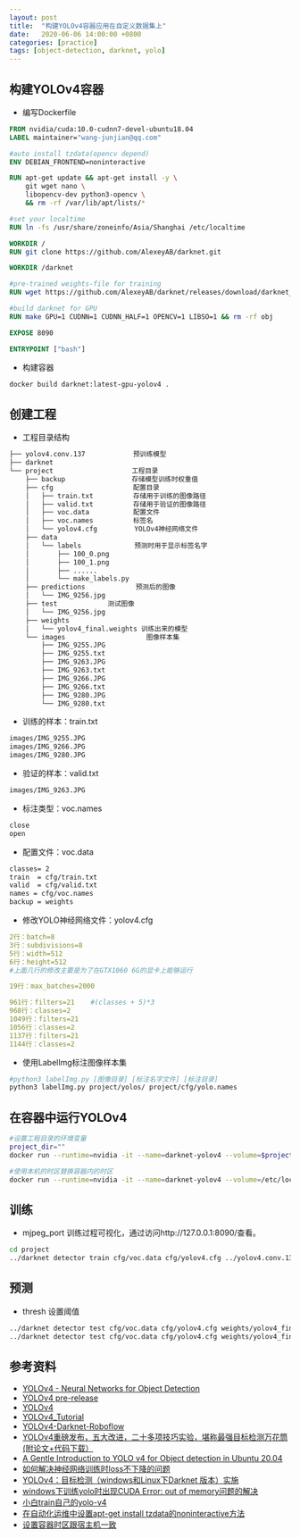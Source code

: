 ```yaml
---
layout: post
title:  "构建YOLOv4容器应用在自定义数据集上"
date:   2020-06-06 14:00:00 +0800
categories: [practice]
tags: [object-detection, darknet, yolo]
---
```


## 构建YOLOv4容器
* 编写Dockerfile

```dockerfile
FROM nvidia/cuda:10.0-cudnn7-devel-ubuntu18.04
LABEL maintainer="wang-junjian@qq.com"

#auto install tzdata(opencv depend)
ENV DEBIAN_FRONTEND=noninteractive

RUN apt-get update && apt-get install -y \
    git wget nano \
    libopencv-dev python3-opencv \
    && rm -rf /var/lib/apt/lists/*

#set your localtime
RUN ln -fs /usr/share/zoneinfo/Asia/Shanghai /etc/localtime

WORKDIR /
RUN git clone https://github.com/AlexeyAB/darknet.git

WORKDIR /darknet

#pre-trained weights-file for training
RUN wget https://github.com/AlexeyAB/darknet/releases/download/darknet_yolo_v3_optimal/yolov4.conv.137

#build darknet for GPU
RUN make GPU=1 CUDNN=1 CUDNN_HALF=1 OPENCV=1 LIBSO=1 && rm -rf obj

EXPOSE 8090

ENTRYPOINT ["bash"]
```

* 构建容器
```bash
docker build darknet:latest-gpu-yolov4 .
```

## 创建工程
* 工程目录结构
```txt
├── yolov4.conv.137　　　　　　  预训练模型
├── darknet
└── project   　　　　　　　　　　工程目录
    ├── backup　　　　　　　　　　存储模型训练时权重值
    ├── cfg　　　　　　　　　　　　配置目录
    │   ├── train.txt　　　　　　存储用于训练的图像路径
    │   ├── valid.txt　　　　　　存储用于验证的图像路径
    │   ├── voc.data　　　　　　 配置文件
    │   ├── voc.names　　　　　　标签名
    │   └── yolov4.cfg　　　　　 YOLOv4神经网络文件
    ├── data
    │   └── labels　　　　　　　　预测时用于显示标签名字
    │       ├── 100_0.png
    │       ├── 100_1.png
    │       ├── ......
    │       └── make_labels.py
    ├── predictions　　　　　　　 预测后的图像
    │   └── IMG_9256.jpg
    ├── test　　　　　　　 测试图像
    │   └── IMG_9256.jpg
    ├── weights
    │   └── yolov4_final.weights 训练出来的模型
    └── images　　　　　　　　　　　  图像样本集
        ├── IMG_9255.JPG
        ├── IMG_9255.txt
        ├── IMG_9263.JPG
        ├── IMG_9263.txt
        ├── IMG_9266.JPG
        ├── IMG_9266.txt
        ├── IMG_9280.JPG
        └── IMG_9280.txt
```

* 训练的样本：train.txt
```txt
images/IMG_9255.JPG
images/IMG_9266.JPG
images/IMG_9280.JPG
```

* 验证的样本：valid.txt
```txt
images/IMG_9263.JPG
```

* 标注类型：voc.names
```txt
close
open
```

* 配置文件：voc.data
```txt
classes= 2
train  = cfg/train.txt
valid  = cfg/valid.txt
names = cfg/voc.names
backup = weights
```

* 修改YOLO神经网络文件：yolov4.cfg

```yaml
2行：batch=8
3行：subdivisions=8
5行：width=512
6行：height=512
#上面几行的修改主要是为了在GTX1060 6G的显卡上能够运行

19行：max_batches=2000

961行：filters=21    #(classes + 5)*3
968行：classes=2
1049行：filters=21
1056行：classes=2
1137行：filters=21
1144行：classes=2
```

* 使用LabelImg标注图像样本集
```bash
#python3 labelImg.py [图像目录] [标注名字文件] [标注目录]
python3 labelImg.py project/yolos/ project/cfg/yolo.names
```

## 在容器中运行YOLOv4
```bash
#设置工程目录的环境变量
project_dir=""
docker run --runtime=nvidia -it --name=darknet-yolov4 --volume=$project_dir:/darknet/project -p 8090:8090 darknet:latest-gpu-yolov4

#使用本机的时区替换容器内的时区
docker run --runtime=nvidia -it --name=darknet-yolov4 --volume=/etc/localtime:/etc/localtime:ro　--volume=$project_dir:/darknet/project -p 8090:8090 darknet:latest-gpu-yolov4
```

## 训练
* mjpeg_port 训练过程可视化，通过访问http://127.0.0.1:8090/查看。
```bash
cd project
../darknet detector train cfg/voc.data cfg/yolov4.cfg ../yolov4.conv.137 -mjpeg_port 8090 -map -dont_show
```

## 预测
* thresh 设置阈值
```bash
../darknet detector test cfg/voc.data cfg/yolov4.cfg weights/yolov4_final.weights test/IMG_9256.JPG
../darknet detector test cfg/voc.data cfg/yolov4.cfg weights/yolov4_final.weights test/IMG_9256.JPG -thresh 0.5
```

## 参考资料
* [YOLOv4 - Neural Networks for Object Detection](https://github.com/AlexeyAB/darknet)
* [YOLOv4 pre-release](https://github.com/AlexeyAB/darknet/releases)
* [YOLOv4](https://medium.com/@jonathan_hui/yolov4-c9901eaa8e61)
* [YOLOv4_Tutorial](https://colab.research.google.com/drive/1CZHDZu-goOuR-vomkvkpl9gTlEFKglKa)
* [YOLOv4-Darknet-Roboflow](https://colab.research.google.com/drive/1mzL6WyY9BRx4xX476eQdhKDnd_eixBlG)
* [YOLOv4重磅发布，五大改进，二十多项技巧实验，堪称最强目标检测万花筒(附论文+代码下载）](https://aijishu.com/a/1060000000109128)
* [A Gentle Introduction to YOLO v4 for Object detection in Ubuntu 20.04](https://robocademy.com/2020/05/01/a-gentle-introduction-to-yolo-v4-for-object-detection-in-ubuntu-20-04/)
* [如何解决神经网络训练时loss不下降的问题](https://blog.ailemon.me/2019/02/26/solution-to-loss-doesnt-drop-in-nn-train/)
* [YOLOv4：目标检测（windows和Linux下Darknet 版本）实施](https://www.cnblogs.com/wujianming-110117/p/12940914.html)
* [windows下训练yolo时出现CUDA Error: out of memory问题的解决](https://blog.csdn.net/qq_33485434/article/details/80432054)
* [小白train自己的yolo-v4](https://mc.ai/小白train自己的yolo-v4/)
* [在自动化运维中设置apt-get install tzdata的noninteractive方法](https://blog.csdn.net/taiyangdao/article/details/80512997)
* [设置容器时区跟宿主机一致](https://www.jianshu.com/p/707ae76730ce)
